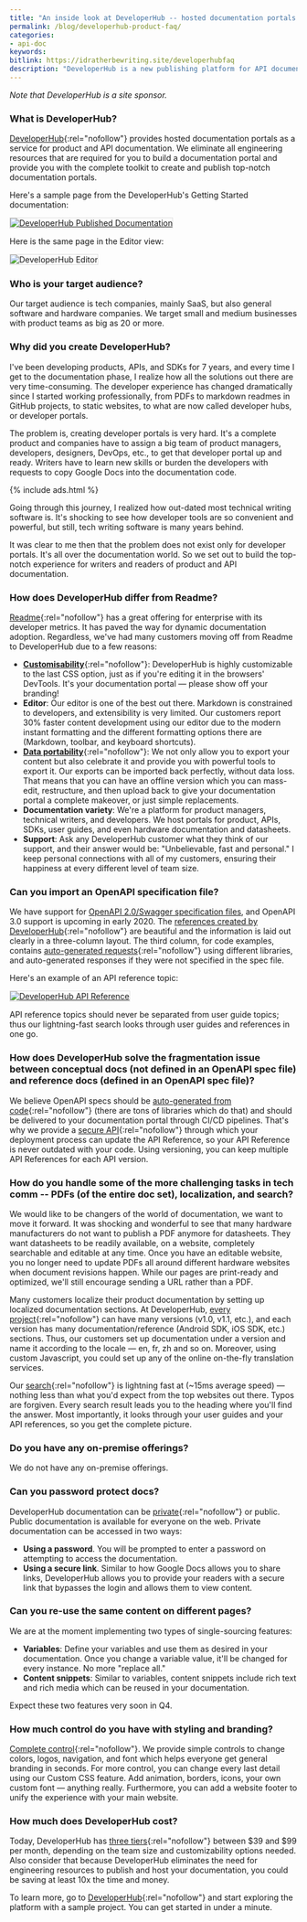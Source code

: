```yaml
---
title: "An inside look at DeveloperHub -- hosted documentation portals for API docs"
permalink: /blog/developerhub-product-faq/
categories:
- api-doc
keywords:
bitlink: https://idratherbewriting.site/developerhubfaq
description: "DeveloperHub is a new publishing platform for API documentation that lets you combine your API reference information with tutorials and other documentation, complete with search, branding, navigation, and other features in a developer portal. In this post, I asked Zaid Daba'een, CEO & Founder of DeveloperHub, to share a bit of info about DeveloperHub."
---
```


*Note that DeveloperHub is a site sponsor.*

### What is DeveloperHub?

[DeveloperHub](https://developerhub.io/?utm_source=idratherbewriting&utm_medium=hibanner&utm_campaign=c1){:rel="nofollow"} provides hosted documentation portals as a service for product and API documentation. We eliminate all engineering resources that are required for you to build a documentation portal and provide you with the complete toolkit to create and publish top-notch documentation portals.

Here's a sample page from the DeveloperHub's Getting Started documentation:

<a href="https://docs.developerhub.io/v1.0/support-center/getting-started" rel="nofollow"><img src="https://s3.us-west-1.wasabisys.com/idbwmedia.com/images/developerhubscreenshot1.png" style="border: 1px solid #dedede;" alt="DeveloperHub Published Documentation" /></a>

Here is the same page in the Editor view:

<img src="https://s3.us-west-1.wasabisys.com/idbwmedia.com/images/developerhubscreenshot2.png" style="border: 1px solid #dedede;" alt="DeveloperHub Editor" />

### Who is your target audience?

Our target audience is tech companies, mainly SaaS, but also general software and hardware companies. We target small and medium businesses with product teams as big as 20 or more.

### Why did you create DeveloperHub?

I've been developing products, APIs, and SDKs for 7 years, and every time I get to the documentation phase, I realize how all the solutions out there are very time-consuming. The developer experience has changed dramatically since I started working professionally, from PDFs to markdown readmes in GitHub projects, to static websites, to what are now called developer hubs, or developer portals.

The problem is, creating developer portals is very hard. It's a complete product and companies have to assign a big team of product managers, developers, designers, DevOps, etc., to get that developer portal up and ready. Writers have to learn new skills or burden the developers with requests to copy Google Docs into the documentation code.

{% include ads.html %}

Going through this journey, I realized how out-dated most technical writing software is. It's shocking to see how developer tools are so convenient and powerful, but still, tech writing software is many years behind.

It was clear to me then that the problem does not exist only for developer portals. It's all over the documentation world. So we set out to build the top-notch experience for writers and readers of product and API documentation.

### How does DeveloperHub differ from Readme?

[Readme](https://readme.com){:rel="nofollow"} has a great offering for enterprise with its developer metrics. It has paved the way for dynamic documentation adoption. Regardless, we've had many customers moving off from Readme to DeveloperHub due to a few reasons:

* [**Customisability**](https://docs.developerhub.io/support-center/customising-visuals){:rel="nofollow"}: DeveloperHub is highly customizable to the last CSS option, just as if you're editing it in the browsers' DevTools. It's your documentation portal &mdash; please show off your branding!
* **Editor**: Our editor is one of the best out there. Markdown is constrained to developers, and extensibility is very limited. Our customers report 30% faster content development using our editor due to the modern instant formatting and the different formatting options there are (Markdown, toolbar, and keyboard shortcuts).
* [**Data portability**](https://docs.developerhub.io/support-center/exporting-documentation){:rel="nofollow"}: We not only allow you to export your content but also celebrate it and provide you with powerful tools to export it. Our exports can be imported back perfectly, without data loss. That means that you can have an offline version which you can mass-edit, restructure, and then upload back to give your documentation portal a complete makeover, or just simple replacements.
* **Documentation variety**: We're a platform for product managers, technical writers, and developers. We host portals for product, APIs, SDKs, user guides, and even hardware documentation and datasheets.
* **Support**: Ask any DeveloperHub customer what they think of our support, and their answer would be: "Unbelievable, fast and personal." I keep personal connections with all of my customers, ensuring their happiness at every different level of team size.

### Can you import an OpenAPI specification file?

We have support for [OpenAPI 2.0/Swagger specification files](/learnapidoc/pubapis_swagger_intro.html), and OpenAPI 3.0 support is upcoming in early 2020. The [references created by DeveloperHub](https://docs.developerhub.io/support-center/api-references){:rel="nofollow"} are beautiful and the information is laid out clearly in a three-column layout. The third column, for code examples, contains [auto-generated requests](https://docs.developerhub.io/support-center/code-generation){:rel="nofollow"} using different libraries, and auto-generated responses if they were not specified in the spec file.

Here's an example of an API reference topic:

<a href="https://docs.developerhub.io/api/ref#getlists-all-project-versions" rel="nofollow"><img src="https://s3.us-west-1.wasabisys.com/idbwmedia.com/images/developerhubscreenshot3.png" style="border: 1px solid #dedede;" alt="DeveloperHub API Reference" /></a>

API reference topics should never be separated from user guide topics; thus our lightning-fast search looks through user guides and references in one go.

### How does DeveloperHub solve the fragmentation issue between conceptual docs (not defined in an OpenAPI spec file) and reference docs (defined in an OpenAPI spec file)?

We believe OpenAPI specs should be [auto-generated from code](https://docs.developerhub.io/support-center/view-references#generators){:rel="nofollow"} (there are tons of libraries which do that) and should be delivered to your documentation portal through CI/CD pipelines. That's why we provide a [secure API](https://docs.developerhub.io/api/ref){:rel="nofollow"} through which your deployment process can update the API Reference, so your API Reference is never outdated with your code. Using versioning, you can keep multiple API References for each API version.

### How do you handle some of the more challenging tasks in tech comm -- PDFs (of the entire doc set), localization, and search?

We would like to be changers of the world of documentation, we want to move it forward. It was shocking and wonderful to see that many hardware manufacturers do not want to publish a PDF anymore for datasheets. They want datasheets to be readily available, on a website, completely searchable and editable at any time. Once you have an editable website, you no longer need to update PDFs all around different hardware websites when document revisions happen. While our pages are print-ready and optimized, we'll still encourage sending a URL rather than a PDF.

Many customers localize their product documentation by setting up localized documentation sections. At DeveloperHub, [every project](https://docs.developerhub.io/support-center/project-structure){:rel="nofollow"} can have many versions (v1.0, v1.1, etc.), and each version has many documentation/reference (Android SDK, iOS SDK, etc.) sections. Thus, our customers set up documentation under a version and name it according to the locale &mdash; en, fr, zh and so on. Moreover, using custom Javascript, you could set up any of the online on-the-fly translation services.

Our [search](https://docs.developerhub.io/support-center/using-search){:rel="nofollow"} is lightning fast at (~15ms average speed) &mdash; nothing less than what you'd expect from the top websites out there. Typos are forgiven. Every search result leads you to the heading where you'll find the answer. Most importantly, it looks through your user guides and your API references, so you get the complete picture.

### Do you have any on-premise offerings?

We do not have any on-premise offerings.

### Can you password protect docs?

DeveloperHub documentation can be [private](https://docs.developerhub.io/support-center/password-protection){:rel="nofollow"} or public. Public documentation is available for everyone on the web. Private documentation can be accessed in two ways:
* **Using a password**. You will be prompted to enter a password on attempting to access the documentation.
* **Using a secure link**. Similar to how Google Docs allows you to share links, DeveloperHub allows you to provide your readers with a secure link that bypasses the login and allows them to view content.

### Can you re-use the same content on different pages?

We are at the moment implementing two types of single-sourcing features:
* **Variables**: Define your variables and use them as desired in your documentation. Once you change a variable value, it'll be changed for every instance. No more "replace all."
* **Content snippets**: Similar to variables, content snippets include rich text and rich media which can be reused in your documentation.

Expect these two features very soon in Q4.  

### How much control do you have with styling and branding?

[Complete control](https://docs.developerhub.io/support-center/customising-visuals){:rel="nofollow"}. We provide simple controls to change colors, logos, navigation, and font which helps everyone get general branding in seconds. For more control, you can change every last detail using our Custom CSS feature. Add animation, borders, icons, your own custom font &mdash; anything really. Furthermore, you can add a website footer to unify the experience with your main website.

### How much does DeveloperHub cost?

Today, DeveloperHub has [three tiers](https://developerhub.io/pricing){:rel="nofollow"} between $39 and $99 per month, depending on the team size and customizability options needed. Also consider that because DeveloperHub eliminates the need for engineering resources to publish and host your documentation, you could be saving at least 10x the time and money.

To learn more, go to [DeveloperHub](https://developerhub.io/?utm_source=idratherbewriting&utm_medium=hibanner&utm_campaign=c1){:rel="nofollow"} and start exploring the platform with a sample project. You can get started in under a minute.
